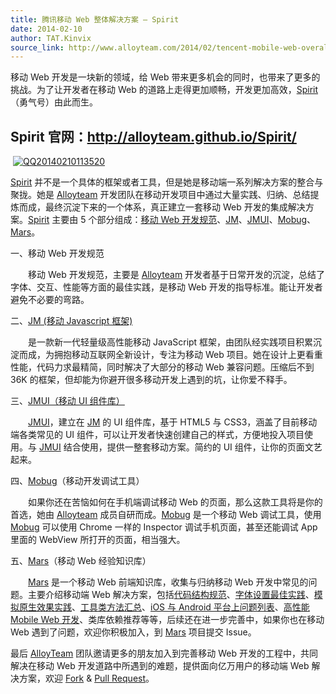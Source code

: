```yaml
---
title: 腾讯移动 Web 整体解决方案 – Spirit
date: 2014-02-10
author: TAT.Kinvix
source_link: http://www.alloyteam.com/2014/02/tencent-mobile-web-overall-solution-spirit/
---
```


<!-- {% raw %} - for jekyll -->

移动 Web 开发是一块新的领域，给 Web 带来更多机会的同时，也带来了更多的挑战。为了让开发者在移动 Web 的道路上走得更加顺畅，开发更加高效，[Spirit](http://alloyteam.github.io/Spirit/index.html)（勇气号）由此而生。

## Spirit 官网：<http://alloyteam.github.io/Spirit/>

 [![QQ20140210113520](http://www.alloyteam.com/wp-content/uploads/2014/02/QQ20140210113520.png)](http://www.alloyteam.com/wp-content/uploads/2014/02/QQ20140210113520.png)

[Spirit](http://alloyteam.github.io/Spirit/index.html) 并不是一个具体的框架或者工具，但是她是移动端一系列解决方案的整合与聚拢。她是 [Alloyteam](http://www.alloyteam.com/) 开发团队在移动开发项目中通过大量实践、归纳、总结提炼而成，最终沉淀下来的一个体系，真正建立一套移动 Web 开发的集成解决方案。[Spirit](http://alloyteam.github.io/Spirit/index.html) 主要由 5 个部分组成：[移动 Web 开发规范](http://alloyteam.github.io/Spirit/modules/Standard/index.html)、[JM](http://alloyteam.github.io/Spirit/modules/JM/index.html)、[JMUI](http://alloyteam.github.io/Spirit/modules/JMUI/index.html)、[Mobug](http://alloyteam.github.io/Spirit/modules/Mobug/)、[Mars](https://github.com/AlloyTeam/Mars)。

一、移动 Web 开发规范

　　移动 Web 开发规范，主要是 [Alloyteam](http://www.alloyteam.com/) 开发者基于日常开发的沉淀，总结了字体、交互、性能等方面的最佳实践，是移动 Web 开发的指导标准。能让开发者避免不必要的弯路。

二、[JM (移动 Javascript 框架)](http://alloyteam.github.io/Spirit/modules/JM/index.html)

　　是一款新一代轻量级高性能移动 JavaScript 框架，由团队经实践项目积累沉淀而成，为拥抱移动互联网全新设计，专注为移动 Web 项目。她在设计上更看重性能，代码力求最精简，同时解决了大部分的移动 Web 兼容问题。压缩后不到 36K 的框架，但却能为你避开很多移动开发上遇到的坑，让你爱不释手。

三、[JMUI（移动 UI 组件库）](http://alloyteam.github.io/Spirit/modules/JMUI/index.html)

　　[JMUI](http://alloyteam.github.io/Spirit/modules/JMUI/index.html)，建立在 [JM](http://alloyteam.github.io/Spirit/modules/JM/index.html) 的 UI 组件库，基于 HTML5 与 CSS3，涵盖了目前移动端各类常见的 UI 组件，可以让开发者快速创建自己的样式，方便地投入项目使用。与 [JMUI](http://alloyteam.github.io/Spirit/modules/JMUI/index.html) 结合使用，提供一整套移动方案。简约的 UI 组件，让你的页面文艺起来。

四、[Mobug](http://alloyteam.github.io/Spirit/modules/Mobug/index.html)（移动开发调试工具）

　　如果你还在苦恼如何在手机端调试移动 Web 的页面，那么这款工具将是你的首选，她由 [Alloyteam](http://www.alloyteam.com/) 成员自研而成。[Mobug](http://alloyteam.github.io/Spirit/modules/Mobug/index.html) 是一个移动 Web 调试工具，使用 [Mobug](http://alloyteam.github.io/Spirit/modules/Mobug/index.html) 可以使用 Chrome 一样的 Inspector 调试手机页面，甚至还能调试 App 里面的 WebView 所打开的页面，相当强大。

五、[Mars](https://github.com/AlloyTeam/Mars)（移动 Web 经验知识库）

　　[Mars](https://github.com/AlloyTeam/Mars) 是一个移动 Web 前端知识库，收集与归纳移动 Web 开发中常见的问题。主要介绍移动端 Web 解决方案，包括[代码结构规范](https://github.com/AlloyTeam/Mars/blob/master/solutions/project-structure.md)、[字体设置最佳实践](https://github.com/AlloyTeam/Mars/blob/master/solutions/font-family.md)、[模拟原生效果实践](https://github.com/AlloyTeam/Mars/blob/master/solutions)、[工具类方法汇总](https://github.com/AlloyTeam/Mars/blob/master/tools)、[iOS 与 Android 平台上问题列表](https://github.com/AlloyTeam/Mars/blob/master/issues)、[高性能 Mobile Web 开发](https://github.com/AlloyTeam/Mars/blob/master/performance)、类库依赖推荐等等，后续还在进一步完善中，如果你也在移动 Web 遇到了问题，欢迎你积极加入，到 [Mars](https://github.com/AlloyTeam/Mars) 项目提交 Issue。

最后 [AlloyTeam](http://www.alloyteam.com/) 团队邀请更多的朋友加入到完善移动 Web 开发的工程中，共同解决在移动 Web 开发道路中所遇到的难题，提供面向亿万用户的移动端 Web 解决方案，欢迎 [Fork](https://github.com/AlloyTeam/Mars/fork) & [Pull Request](https://github.com/AlloyTeam/Mars/pulls)。


<!-- {% endraw %} - for jekyll -->